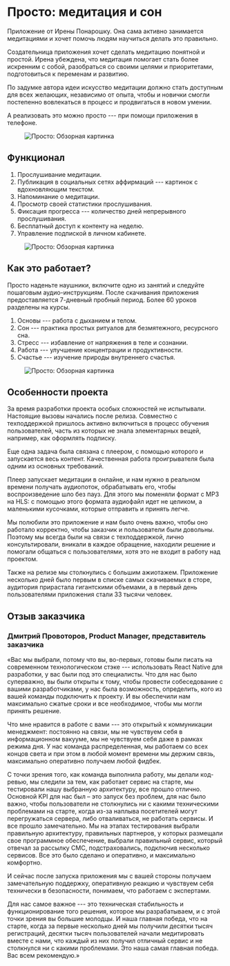 # Просто: медитация и сон

Приложение от Ирены Понарошку. Она сама активно занимается медитациями и хочет помочь людям научиться делать это правильно.

Создательница приложения хочет сделать медитацию понятной и простой. Ирена убеждена, что медитация помогает стать более искренним с собой, разобраться со своими целями и приоритетами, подготовиться к переменам и развитию.

По задумке автора идеи искусство медитации должно стать доступным для всех желающих, независимо от опыта, чтобы и новички смогли постепенно вовлекаться в процесс и продвигаться в новом умении.

А реализовать это можно просто --- при помощи приложения в телефоне.

<figure>
    <img src="{{ site.baseurl }}/assets/img/projects/prosto/prosto-1-overview.png" alt="Просто: Обзорная картинка"/>
</figure>

## Функционал

1. Прослушивание медитации.
1. Публикация в социальных сетях  аффирмаций --- картинок с вдохновляющим текстом.
1. Напоминание о медитации.
1. Просмотр своей статистики прослушивания.
1. Фиксация прогресса --- количество дней непрерывного прослушивания.
1. Бесплатный доступ к контенту на неделю.
1. Управление подпиской в личном кабинете.

<figure>
    <img src="{{ site.baseurl }}/assets/img/projects/prosto/prosto-2-app.png" alt="Просто: Обзорная картинка"/>
</figure>

## Как это работает?

Просто наденьте наушники, включите одно из занятий и следуйте пошаговым аудио-инструкциям.
После скачивания приложения предоставляется 7-дневный пробный период.
Более 60 уроков разделены на курсы.

1. Основы --- работа с дыханием и телом.
1. Сон --- практика простых ритуалов для безмятежного, ресурсного сна.
1. Стресс --- избавление от напряжения в теле и сознании.
1. Работа --- улучшение концентрации и продуктивности.
1. Счастье --- изучение природы внутреннего счастья.

<figure>
    <img src="{{ site.baseurl }}/assets/img/projects/prosto/prosto-3-healthy-dreaming.png" alt="Просто: Обзорная картинка"/>
</figure>

## Особенности проекта

За время разработки проекта особых сложностей не испытывали. Настоящие вызовы начались после релиза. Совместно с техподдержкой пришлось активно включиться в процесс обучения пользователей, часть из которых не знала элементарных вещей, например, как оформлять подписку.

Еще одна задача была связана с плеером, с помощью которого и запускается весь контент. Качественная работа проигрывателя была одним из основных требований.

Плеер запускает медитации в онлайне, и нам нужно в реальном времени получать аудиопоток, обрабатывать его, чтобы воспроизведение шло без пауз. Для этого мы поменяли формат с MP3 на HLS: с помощью этого формата аудиофайл идет не целиком, а маленькими кусочками, которые отправить и принять легче.

Мы полюбили это приложение и нам было очень важно, чтобы оно работало корректно, чтобы заказчик и пользователи были довольны. Поэтому мы всегда были на связи с техподдержкой, лично консультировали, вникали в каждое обращение, находили решение и помогали общаться с пользователями, хотя это не входит в работу над проектом.

Также на релизе мы столкнулись с большим ажиотажем. Приложение несколько дней было первым в списке самых скачиваемых в сторе, аудитория прирастала гигантскими объемами, а в первый день пользователями приложения стали 33 тысячи человек.

## Отзыв заказчика

### Дмитрий Провоторов, Product Manager, представитель заказчика

«Вас мы выбрали, потому что вы, во-первых, готовы были писать на современном технологическом стэке --- использовать React Native для разработки, у вас были под это специалисты. Что для нас было суперважно, вы были открыты к тому, чтобы провести собеседование с вашими разработчиками, у нас была возможность, определить, кого из вашей команды подключить к проекту. И вы обеспечили нам максимально сжатые сроки и все необходимое, чтобы мы могли принять решение.

Что мне нравится в работе с вами --- это открытый к коммуникации менеджмент: постоянно на связи, мы не чувствуем себя в информационном вакууме, мы не чувствуем себя даже в рамках режима дня. У нас команда распределенная, мы работаем со всех концов света и при этом в любой момент времени мы держим связь, максимально оперативно получаем любой фидбек.

С точки зрения того, как команда выполнила работу, мы делали код-ревью, мы следили за тем, как работает сервис на старте, мы тестировали нашу выбранную архитектуру, все прошло отлично. Основной KPI для нас был – это запуск без проблем, для нас было важно, чтобы пользователи не столкнулись ни с какими техническими проблемами на старте, когда из-за наплыва посетителей могут перегружаться сервера, либо отваливаться, не работать сервисы. И все прошло замечательно. Мы на этапах тестирования выбрали правильную архитектуру, правильных партнеров, у которых размещали свое программное обеспечение, выбрали правильный сервис, который отвечал за рассылку СМС, подстраховались, подключив несколько сервисов. Все это было сделано и оперативно, и максимально комфортно.

И сейчас после запуска приложения мы с вашей стороны получаем замечательную поддержку, оперативную реакцию и чувствуем себя технически в безопасности, понимаем, что работаем с экспертами.

Для нас самое важное --- это техническая стабильность и функционирование того решения, которое мы разрабатываем, и с этой точки зрения вы большие молодцы. И наша главная победа, что на старте, когда за первые несколько дней мы получили десятки тысяч регистраций, десятки тысяч пользователей начали медитировать вместе с нами, что каждый из них получил отличный сервис и не столкнулся ни с какими проблемами. Это наша самая главная победа. Вас всем рекомендую.»
